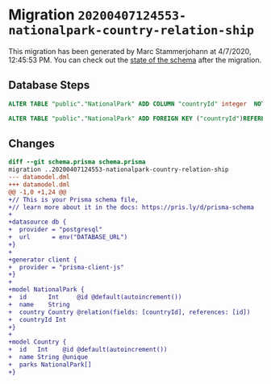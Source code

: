 # Migration `20200407124553-nationalpark-country-relation-ship`

This migration has been generated by Marc Stammerjohann at 4/7/2020, 12:45:53 PM.
You can check out the [state of the schema](./schema.prisma) after the migration.

## Database Steps

```sql
ALTER TABLE "public"."NationalPark" ADD COLUMN "countryId" integer  NOT NULL ;

ALTER TABLE "public"."NationalPark" ADD FOREIGN KEY ("countryId")REFERENCES "public"."Country"("id") ON DELETE CASCADE  ON UPDATE CASCADE
```

## Changes

```diff
diff --git schema.prisma schema.prisma
migration ..20200407124553-nationalpark-country-relation-ship
--- datamodel.dml
+++ datamodel.dml
@@ -1,0 +1,24 @@
+// This is your Prisma schema file,
+// learn more about it in the docs: https://pris.ly/d/prisma-schema
+
+datasource db {
+  provider = "postgresql"
+  url      = env("DATABASE_URL")
+}
+
+generator client {
+  provider = "prisma-client-js"
+}
+
+model NationalPark {
+  id      Int     @id @default(autoincrement())
+  name    String
+  country Country @relation(fields: [countryId], references: [id])
+  countryId Int
+}
+
+model Country {
+  id   Int    @id @default(autoincrement())
+  name String @unique
+  parks NationalPark[] 
+}
```


